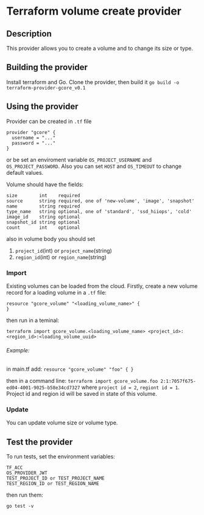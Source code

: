 # Terraform volume create provider

Description
-----------
This provider allows you to create a volume and to change its size or type.

Building the provider
---------------------
Install terraform and Go. Clone the provider, then build it
``
go build -o terraform-provider-gcore_v0.1
``

Using the provider
------------------
Provider can be created in ``.tf`` file 
```
provider "gcore" {
  username = "..."
  password = "..."
}
```
or be set an enviroment variable ``OS_PROJECT_USERNAME`` and ``OS_PROJECT_PASSWORD``. Also you can set ``HOST`` and ``OS_TIMEOUT`` to change default values.

Volume should have the fields:
```
size        int    required
source      string required, one of 'new-volume', 'image', 'snapshot'
name        string required
type_name   string optional, one of 'standard', 'ssd_hiiops', 'cold'
image_id    string optional
snapshot_id string optional
count       int    optional
```
also in volume body you should set 
1. ``project_id``(int) or ``project_name``(string)
2. ``region_id``(int) or ``region_name``(string)

### Import 
Existing volumes can be loaded from the cloud. Firstly, create a new volume record for a loading volume in a ``.tf`` file:
```
resource "gcore_volume" "<loading_volume_name>" {
}
```

then run in a teminal:
```
terraform import gcore_volume.<loading_volume_name> <project_id>:<region_id>:<loading_volume_uuid>
```

   ###### Example:
   in main.tf add:
      ```
      resource "gcore_volume" "foo" {
      }
      ```
   
   then in a command line:
      ```
      terraform import gcore_volume.foo 2:1:7057f675-ed04-4001-9025-b58e34cd7327
      ```
   where ``project id = 2``, ``regiont id = 1``. Project id and region id will be saved in state of this volume.

### Update 
You can update volume size or volume type.

Test the provider
-----------------
To run tests, set the environment variables:
```
TF_ACC
OS_PROVIDER_JWT
TEST_PROJECT_ID or TEST_PROJECT_NAME
TEST_REGION_ID or TEST_REGION_NAME
```
then run them:
```
go test -v
```